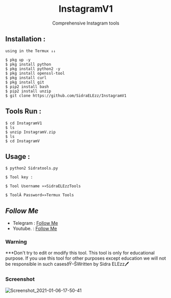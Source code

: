 <h1 align="center">InstagramV1</h1>
<p align="center">Comprehensive Instagram tools</p>




## Installation :
```
using in the Termux ↓↓

$ pkg up -y
$ pkg install python
$ pkg install python2 -y
$ pkg install openssl-tool
$ pkg install curl 
$ pkg install git
$ pip2 install bash
$ pip2 install unzip
$ git clone https://github.com/SidraELEzz/InstagramV1
```

## Tools Run :
```
$ cd InstagramV1
$ ls
$ unzip InstagramV.zip
$ ls
$ cd InstagramV
```

## Usage :
```
$ python2 Sidratools.py
 
$ Tool key :

$ Tool Username »»SidraELEzzTools

$ ToolÂ Password»»Termux Tools
```
## ***Follow Me***
* Telegram : [Follow Me](https://t.me/TT_RQ)
* Youtube. : [Follow Me](https://youtube.com/channel/UCzFviFYCOJI4IwhdVOQTqIw)

### Warning


***Don't try to edit or modify this tool. This tool is only for educational purpose. If you use this tool for other purposes except education we will not be responsible
 in such casesðŸ–ŠWritten by Sidra ELEzz🖊

### Screenshot
![Screenshot_2021-01-06-17-50-41](https://raw.githubusercontent.com/SidraELEzz/InstagramV1/main/Screenshot_2021-01-06-17-50-41.png?token=ASKBX7SZ2BWUTXYIFK3YSGS7634RU)

